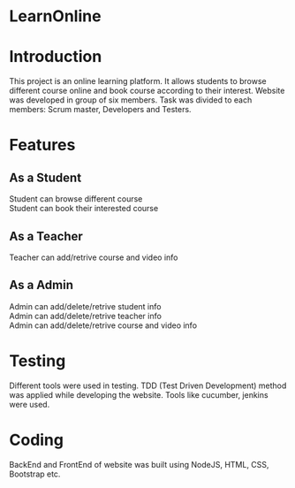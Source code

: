 # LearnOnline
# Introduction
This project is an online learning platform. It allows students to browse different course online and book course according to their interest.
Website was developed in group of six members. Task was divided to each members: Scrum master, Developers and Testers.
# Features
## As a Student
Student can browse different course </br>
Student can book their interested course

## As a Teacher
Teacher can add/retrive course and video info

## As a Admin
Admin can add/delete/retrive student info </br>
Admin can add/delete/retrive teacher info </br>
Admin can add/delete/retrive course and video info </br>

# Testing
Different tools were used in testing. TDD (Test Driven Development) method was applied while developing the website. Tools like cucumber, jenkins
were used.

# Coding
BackEnd and FrontEnd of website was built using NodeJS, HTML, CSS, Bootstrap etc.
